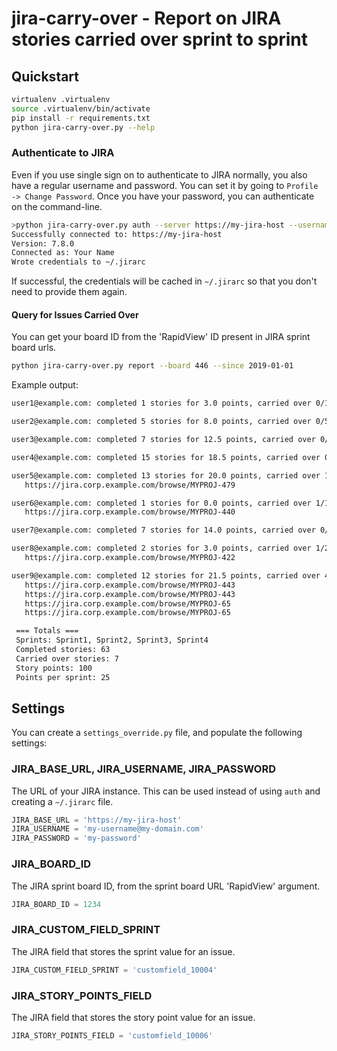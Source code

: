 # jira-carry-over - Report on JIRA stories carried over sprint to sprint

## Quickstart

```bash
virtualenv .virtualenv
source .virtualenv/bin/activate
pip install -r requirements.txt
python jira-carry-over.py --help
```

### Authenticate to JIRA

Even if you use single sign on to authenticate to JIRA normally, you also have
a regular username and password. You can set it by going to
`Profile -> Change Password`. Once you have your password, you can authenticate
on the command-line.

```bash
>python jira-carry-over.py auth --server https://my-jira-host --username my-username@my-domain.com --password my-password
Successfully connected to: https://my-jira-host
Version: 7.8.0
Connected as: Your Name
Wrote credentials to ~/.jirarc
```

If successful, the credentials will be cached in `~/.jirarc` so that you don't
need to provide them again.


#### Query for Issues Carried Over

You can get your board ID from the 'RapidView' ID present in JIRA sprint board urls.

```bash
python jira-carry-over.py report --board 446 --since 2019-01-01
```

Example output:

```bash
user1@example.com: completed 1 stories for 3.0 points, carried over 0/1

user2@example.com: completed 5 stories for 8.0 points, carried over 0/5

user3@example.com: completed 7 stories for 12.5 points, carried over 0/7

user4@example.com: completed 15 stories for 18.5 points, carried over 0/15

user5@example.com: completed 13 stories for 20.0 points, carried over 1/13
   https://jira.corp.example.com/browse/MYPROJ-479

user6@example.com: completed 1 stories for 0.0 points, carried over 1/1
   https://jira.corp.example.com/browse/MYPROJ-440

user7@example.com: completed 7 stories for 14.0 points, carried over 0/7

user8@example.com: completed 2 stories for 3.0 points, carried over 1/2
   https://jira.corp.example.com/browse/MYPROJ-422

user9@example.com: completed 12 stories for 21.5 points, carried over 4/12
   https://jira.corp.example.com/browse/MYPROJ-443
   https://jira.corp.example.com/browse/MYPROJ-443
   https://jira.corp.example.com/browse/MYPROJ-65
   https://jira.corp.example.com/browse/MYPROJ-65

 === Totals ===
 Sprints: Sprint1, Sprint2, Sprint3, Sprint4
 Completed stories: 63
 Carried over stories: 7
 Story points: 100
 Points per sprint: 25
```

## Settings

You can create a `settings_override.py` file, and populate the following
settings:

### JIRA_BASE_URL, JIRA_USERNAME, JIRA_PASSWORD

The URL of your JIRA instance. This can be used instead of using `auth`
and creating a `~/.jirarc` file.

```python
JIRA_BASE_URL = 'https://my-jira-host'
JIRA_USERNAME = 'my-username@my-domain.com'
JIRA_PASSWORD = 'my-password'
```

### JIRA_BOARD_ID

The JIRA sprint board ID, from the sprint board URL 'RapidView' argument.

```python
JIRA_BOARD_ID = 1234
```

### JIRA_CUSTOM_FIELD_SPRINT

The JIRA field that stores the sprint value for an issue.

```python
JIRA_CUSTOM_FIELD_SPRINT = 'customfield_10004'
```

### JIRA_STORY_POINTS_FIELD

The JIRA field that stores the story point value for an issue.

```python
JIRA_STORY_POINTS_FIELD = 'customfield_10006'
```
